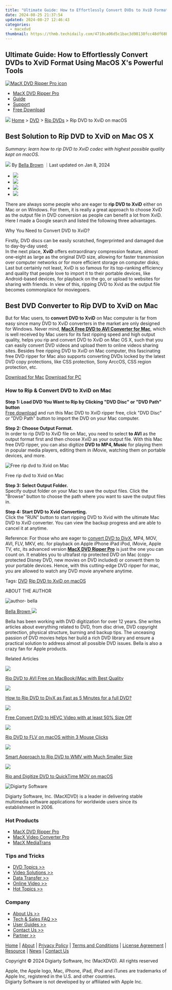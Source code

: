 ```yaml
---
title: "Ultimate Guide: How to Effortlessly Convert DVDs to XviD Format Using MacOS X's Powerful Tools"
date: 2024-08-25 21:37:54
updated: 2024-08-27 12:46:43
categories:
  - macxdvd
thumbnail: https://thmb.techidaily.com/4710ca06d5c1bac3d98138fcc48df68b8cda1336ed8306337cb08733704da4ca.jpg
---
```


## Ultimate Guide: How to Effortlessly Convert DVDs to XviD Format Using MacOS X's Powerful Tools

[![MacX DVD Ripper Pro icon](https://www.macxdvd.com/mac-dvd-video-converter-how-to/../image-style/new-seo/icon12.png)](https://tools.techidaily.com/macxdvd/products/)

* [MacX DVD Ripper Pro](https://tools.techidaily.com/macxdvd/products/)
* [Guide](https://tools.techidaily.com/macxdvd/products/)
* [Support](https://tools.techidaily.com/macxdvd/products/)
* [Free Download](https://tools.techidaily.com/macxdvd/products/)



![](https://www.macxdvd.com/mac-dvd-video-converter-how-to/../image-style/new-seo/icon7.png) [Home](https://tools.techidaily.com/macxdvd/products/) \> [DVD](https://tools.techidaily.com/macxdvd/products/) \> [Rip DVDs](https://tools.techidaily.com/macxdvd/products/) \> Rip DVD to XviD on macOS

## Best Solution to  Rip DVD to XviD  on Mac OS X 



_Summary: learn how to rip DVD to XviD codec with highest possible quality kept on macOS._

![](https://www.macxdvd.com/mac-dvd-video-converter-how-to/../image-style/new-seo/icon6.png) By [Bella Brown](https://tools.techidaily.com/macxdvd/products/) ｜Last updated on Jan 8, 2024

* [![](https://www.macxdvd.com/mac-dvd-video-converter-how-to/../image-style/new-seo/share-fa.jpg)](https://www.facebook.com/sharer/sharer.php?u=https://www.macxdvd.com/mac-dvd-video-converter-how-to/rip-dvd-to-xvid-mac.htm)
* [![](https://www.macxdvd.com/mac-dvd-video-converter-how-to/../image-style/new-seo/share-tw.jpg)](https://twitter.com/intent/tweet?url=https://www.macxdvd.com/mac-dvd-video-converter-how-to/rip-dvd-to-xvid-mac.htm&text=)
* [![](https://www.macxdvd.com/mac-dvd-video-converter-how-to/../image-style/new-seo/share-go.jpg)](https://pinterest.com/pin/create/button/?url=https://www.macxdvd.com/mac-dvd-video-converter-how-to/rip-dvd-to-xvid-mac.htm&media=&description=)
* [![](https://www.macxdvd.com/mac-dvd-video-converter-how-to/../image-style/new-seo/share-in.jpg)](https://www.linkedin.com/shareArticle?mini=true&url=https://www.macxdvd.com/mac-dvd-video-converter-how-to/rip-dvd-to-xvid-mac.htm&title=&summary=&source=)

There are always some people who are eager to **rip DVD to XviD** either on Mac or on Windows. For them, it is really a great approach to choose XviD as the output file in DVD conversion as people can benefit a lot from XviD. Here I made a Google search and listed the following three advantages.

Why You Need to Convert DVD to XviD?

Firstly, DVD discs can be easily scratched, fingerprinted and damaged due to day-by-day used;   
 In the next place, **XviD** offers extraordinary compression feature, almost one-eight as large as the original DVD size, allowing for faster transmission over computer networks or for more efficient storage on computer disks;   
Last but certainly not least, XviD is so famous for its top-ranking efficiency and quality that people love to import it to their portable devices, like Android-based devices, for playback on the go, or upload to websites for sharing with friends. In view of this, ripping DVD to Xvid as the output file becomes commonplace for moviegoers. 

## Best DVD Converter to Rip DVD to XviD on Mac 

But for Mac users, to **convert DVD to XviD** on Mac computer is far from easy since many DVD to XviD converters in the market are only designed for Windows. Never mind, [**MacX Free DVD to AVI Converter for Mac**](https://tools.techidaily.com/macxdvd/products/), which is well received by Mac users for its fast ripping speed and high output quality, helps you rip and convert DVD to XviD on Mac OS X, such that you can easily convert DVD videos and upload them to online videos sharing sites. Besides free ripping DVD to XviD on Mac computer, this fascinating free DVD ripper for Mac also supports converting DVDs locked by the latest DVD copy protections, like CSS protection, Sony ArccOS, CSS region protection, etc.

[Download for Mac](https://tools.techidaily.com/macxdvd/products/) [Download for PC](https://tools.techidaily.com/macxdvd/products/) 

### How to Rip & Convert DVD to XviD on Mac 

**Step 1: Load DVD You Want to Rip by Clicking "DVD Disc" or "DVD Path" button**   
[Free download](https://tools.techidaily.com/macxdvd/products/) and run this Mac DVD to XviD ripper free, click "DVD Disc" or "DVD Path" button to import the DVD on your Mac computer.

**Step 2: Choose Output Format.**  
 In order to rip DVD to XviD file on Mac, you need to select **to AVI** as the output format first and then choose XviD as your output file. With this Mac free DVD ripper, you can also digitize **DVD to MP4, Music** for playing them in popular media players, editing them in iMovie, watching them on portable devices, and more. 

![Free rip dvd to Xvid on Mac](https://www.macxdvd.com/mac-dvd-video-converter-how-to/article-image/wz-mfdam-0627.png) 

Free rip dvd to Xvid on Mac

**Step 3: Select Output Folder.**  
Specify output folder on your Mac to save the output files. Click the "Browse" button to choose the path where you want to save the output files in.

**Step 4: Start DVD to Xvid Converting.**  
 Click the "RUN" button to start ripping DVD to Xvid with the ultimate Mac DVD to XviD converter. You can view the backup progress and are able to cancel it at anytime.

Reference: For those who are eager to [convert DVD to DivX](https://tools.techidaily.com/macxdvd/products/), MP4, MOV, AVI, FLV, MKV, etc. for playback on Apple iPhone iPad iPod, iMovie, Apple TV, etc, its advanced version [**MacX DVD Ripper Pro**](https://tools.techidaily.com/macxdvd/products/) is just the one you can count on. It enables you to ultrafast rip protected DVD on Mac (copy-protected Disney DVD, new movies on DVD included) or convertt them to your portable devices. Hence, with this cutting-edge DVD ripper for mac, you are allowed to watch any DVD movie anywhere anytime. 

Tags: [DVD](https://tools.techidaily.com/macxdvd/products/) [Rip DVD to XviD on macOS](https://tools.techidaily.com/macxdvd/products/) 

ABOUT THE AUTHOR

![author- bella](https://www.macxdvd.com/mac-dvd-video-converter-how-to/../image-style/new-seo/bella.png) 

[Bella Brown ![](https://www.macxdvd.com/mac-dvd-video-converter-how-to/../image-style/new-seo/share-in1.jpg)](https://www.linkedin.com/in/bella-brown-920145104/) 

Bella has been working with DVD digitization for over 12 years. She writes articles about everything related to DVD, from disc drive, DVD copyright protection, physical structure, burning and backup tips. The unceasing passion of DVD movies helps her build a rich DVD library and ensure a practical solution to address almost all possible DVD issues. Bella is also a crazy fan for Apple products.



Related Articles

![](https://www.macxdvd.com/mac-dvd-video-converter-how-to/../image-style/new-seo/pic7.jpg)

[Rip DVD to AVI Free on MacBook/iMac with Best Quality](https://tools.techidaily.com/macxdvd/products/) 

![](https://www.macxdvd.com/mac-dvd-video-converter-how-to/../image-style/new-seo/pic6.jpg)

[How to Rip DVD to DivX as Fast as 5 Minutes for a full DVD?](https://tools.techidaily.com/macxdvd/products/) 

![](https://www.macxdvd.com/mac-dvd-video-converter-how-to/../image-style/new-seo/pic5.jpg)

[Free Convert DVD to HEVC Video with at least 50% Size Off](https://tools.techidaily.com/macxdvd/products/) 

![](https://www.macxdvd.com/mac-dvd-video-converter-how-to/../image-style/new-seo/pic4.jpg)

[Rip DVD to FLV on macOS within 3 Mouse Clicks](https://tools.techidaily.com/macxdvd/products/) 

![](https://www.macxdvd.com/mac-dvd-video-converter-how-to/../image-style/new-seo/pic3.jpg)

[Smart Approach to Rip DVD to WMV with Much Smaller Size](https://tools.techidaily.com/macxdvd/products/) 

![](https://www.macxdvd.com/mac-dvd-video-converter-how-to/../image-style/new-seo/pic2.jpg)

[Rip and Digitize DVD to QuickTime MOV on macOS](https://tools.techidaily.com/macxdvd/products/) 



![Digiarty Software](https://www.macxdvd.com/mac-dvd-video-converter-how-to/../icon/logo.png) 

Digiarty Software, Inc. (MacXDVD) is a leader in delivering stable multimedia software applications for worldwide users since its establishment in 2006.

### Hot Products

* [MacX DVD Ripper Pro](https://tools.techidaily.com/macxdvd/products/)
* [MacX Video Converter Pro](https://tools.techidaily.com/macxdvd/products/)
* [MacX MediaTrans](https://tools.techidaily.com/macxdvd/products/)

### Tips and Tricks

* [DVD Topics >>](https://tools.techidaily.com/macxdvd/products/)
* [Video Solutions >>](https://tools.techidaily.com/macxdvd/products/)
* [Data Transfer >>](https://tools.techidaily.com/macxdvd/products/)
* [Online Video >>](https://tools.techidaily.com/macxdvd/products/)
* [Hot Topics >>](https://tools.techidaily.com/macxdvd/products/)

### Company

* [About Us >>](https://tools.techidaily.com/macxdvd/products/)
* [Tech & Sales FAQ >>](https://tools.techidaily.com/macxdvd/products/)
* [User Guides >>](https://tools.techidaily.com/macxdvd/products/)
* [Contact Us >>](https://tools.techidaily.com/macxdvd/products/)
* [Partner >>](https://tools.techidaily.com/macxdvd/products/)



[Home](https://tools.techidaily.com/macxdvd/products/) | [About](https://tools.techidaily.com/macxdvd/products/) | [Privacy Policy](https://tools.techidaily.com/macxdvd/products/) | [Terms and Conditions](https://tools.techidaily.com/macxdvd/products/) | [License Agreement](https://tools.techidaily.com/macxdvd/products/) | [Resource](https://tools.techidaily.com/macxdvd/products/) | [News](https://tools.techidaily.com/macxdvd/products/) | [Contact Us](https://tools.techidaily.com/macxdvd/products/)

Copyright © 2024 Digiarty Software, Inc (MacXDVD). All rights reserved

Apple, the Apple logo, Mac, iPhone, iPad, iPod and iTunes are trademarks of Apple Inc, registered in the U.S. and other countries.  
Digiarty Software is not developed by or affiliated with Apple Inc.

<ins class="adsbygoogle"
     style="display:block"
     data-ad-format="autorelaxed"
     data-ad-client="ca-pub-7571918770474297"
     data-ad-slot="1223367746"></ins>



<ins class="adsbygoogle"
     style="display:block"
     data-ad-client="ca-pub-7571918770474297"
     data-ad-slot="8358498916"
     data-ad-format="auto"
     data-full-width-responsive="true"></ins>
